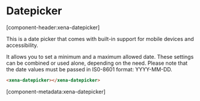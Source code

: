# Datepicker

[component-header:xena-datepicker]

This is a date picker that comes with built-in support for mobile devices and accessibility.

It allows you to set a minimum and a maximum allowed date. These settings can be combined or used alone, depending on the need. Please note that the date values must be passed in IS0-8601 format: YYYY-MM-DD.

```html preview
<xena-datepicker></xena-datepicker>
```

[component-metadata:xena-datepicker]
